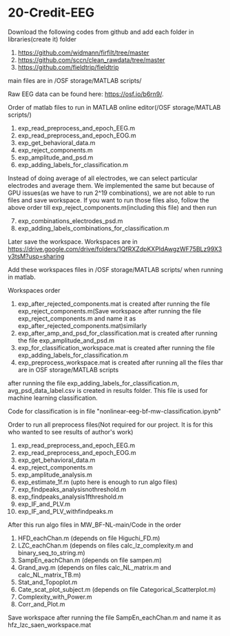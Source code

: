 # 20-Credit-EEG

Download the following codes from github and add each folder in libraries(create it) folder

1. https://github.com/widmann/firfilt/tree/master
2. https://github.com/sccn/clean_rawdata/tree/master
3. https://github.com/fieldtrip/fieldtrip

main files are in /OSF storage/MATLAB scripts/

Raw EEG data can be found here: https://osf.io/b6rn9/.

Order of matlab files to run in MATLAB online editor(/OSF storage/MATLAB scripts/)

1. exp_read_preprocess_and_epoch_EEG.m
2. exp_read_preprocess_and_epoch_EOG.m
3. exp_get_behavioral_data.m
4. exp_reject_components.m
5. exp_amplitude_and_psd.m
6. exp_adding_labels_for_classification.m

Instead of doing average of all electrodes, we can select particular electrodes and average them. We implemented the same but because of GPU issues(as we have to run 2^19 combinations), we are not able to run files and save workspace. If you want to run those files also, follow the above order till exp_reject_components.m(including this file) and then run

7. exp_combinations_electrodes_psd.m
8. exp_adding_labels_combinations_for_classification.m
 

Later save the workspace. Workspaces are in https://drive.google.com/drive/folders/1QfRXZdpKXPldAwgzWF75BLz99X3y3tsM?usp=sharing

Add these workspaces files in /OSF storage/MATLAB scripts/ when running in matlab.

Workspaces order

1. exp_after_rejected_components.mat is created after running the file exp_reject_components.m(Save workspace after running the file exp_reject_components.m and name it as exp_after_rejected_components.mat)similarly
2. exp_after_amp_and_psd_for_classification.mat is created after running the file exp_amplitude_and_psd.m
3. exp_for_classification_workspace.mat is created after running the file exp_adding_labels_for_classification.m
4. exp_preprocess_workspace.mat is created after running all the files thar are in OSF storage/MATLAB scripts

after running the file exp_adding_labels_for_classification.m, avg_psd_data_label.csv is created in results folder. This file is used for machine learning classification.

Code for classification is in file "nonlinear-eeg-bf-mw-classification.ipynb"

Order to run all preprocess files(Not required for our project. It is for this who wanted to see results of author's work)

1. exp_read_preprocess_and_epoch_EEG.m
2. exp_read_preprocess_and_epoch_EOG.m
3. exp_get_behavioral_data.m
4. exp_reject_components.m
5. exp_amplitude_analysis.m
6. exp_estimate_1f.m   (upto here is enough to run algo files)
7. exp_findpeaks_analysisnothreshold.m
8. exp_findpeaks_analysis1fthreshold.m
9. exp_IF_and_PLV.m 
10. exp_IF_and_PLV_withfindpeaks.m

After this run algo files in MW_BF-NL-main/Code in the order

1. HFD_eachChan.m (depends on file Higuchi_FD.m)
2. LZC_eachChan.m (depends on files calc_lz_complexity.m and binary_seq_to_string.m)
3. SampEn_eachChan.m (depends on file sampen.m)
4. Grand_avg.m (depends on files calc_NL_matrix.m and calc_NL_matrix_TB.m)
5. Stat_and_Topoplot.m
6. Cate_scat_plot_subject.m (depends on file Categorical_Scatterplot.m)
7. Complexity_with_Power.m
8. Corr_and_Plot.m

Save workspace after running the file SampEn_eachChan.m and name it as hfz_lzc_saen_workspace.mat
